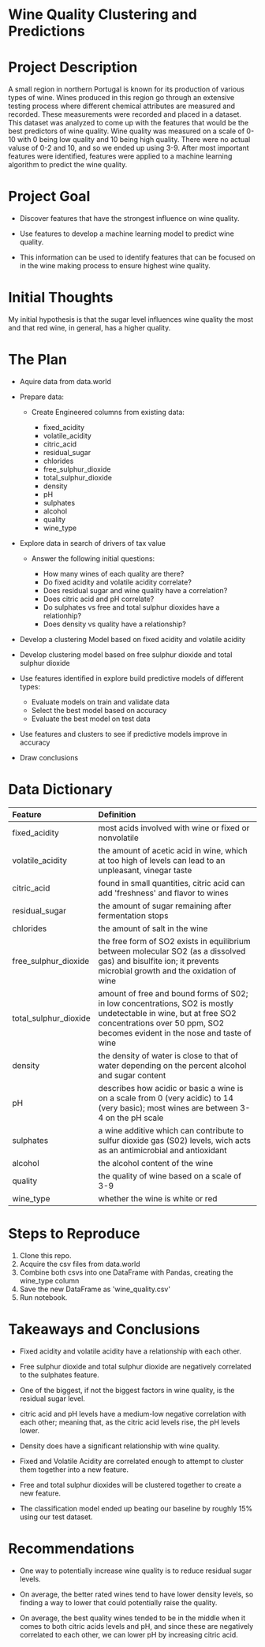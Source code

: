 # Wine Quality Clustering and Predictions
 
# Project Description

A small region in northern Portugal is known for its production of various types of wine. Wines produced in this region go through an extensive testing process where different chemical attributes are measured and recorded. These measurements were recorded and placed in a dataset. This dataset was analyzed to come up with the features that would be the best predictors of wine quality. Wine quality was measured on a scale of 0-10 with 0 being low quality and 10 being high quality. There were no actual valuse of 0-2 and 10, and so we ended up using 3-9. After most important features were identified, features were applied to a machine learning algorithm to predict the wine quality.

# Project Goal
 
* Discover features that have the strongest influence on wine quality.

* Use features to develop a machine learning model to predict wine quality.

* This information can be used to identify features that can be focused on in the wine making process to ensure highest wine quality.
 
# Initial Thoughts
 
My initial hypothesis is that the sugar level influences wine quality the most and that red wine, in general, has a higher quality.
 
# The Plan
 
* Aquire data from data.world
 
* Prepare data:

   * Create Engineered columns from existing data:

       * fixed_acidity
       * volatile_acidity
       * citric_acid
       * residual_sugar
       * chlorides
       * free_sulphur_dioxide
       * total_sulphur_dioxide
       * density
       * pH
       * sulphates
       * alcohol
       * quality
       * wine_type
 
* Explore data in search of drivers of tax value

   * Answer the following initial questions:
   
       * How many wines of each quality are there?
       * Do fixed acidity and volatile acidity correlate?
       * Does residual sugar and wine quality have a correlation?
       * Does citric acid and pH correlate?
       * Do sulphates vs free and total sulphur dioxides have a relationhip?
       * Does density vs quality have a relationship?

* Develop a clustering Model based on fixed acidity and volatile acidity
* Develop clustering model based on free sulphur dioxide and total sulphur dioxide
  
* Use features identified in explore build predictive models of different types:

   * Evaluate models on train and validate data
   * Select the best model based on accuracy
   * Evaluate the best model on test data

* Use features and clusters to see if predictive models improve in accuracy

* Draw conclusions
 
# Data Dictionary

| Feature | Definition |
|:--------|:-----------|
|fixed_acidity| most acids involved with wine or fixed or nonvolatile|
|volatile_acidity| the amount of acetic acid in wine, which at too high of levels can lead to an unpleasant, vinegar taste|
|citric_acid| found in small quantities, citric acid can add 'freshness' and flavor to wines|
|residual_sugar| the amount of sugar remaining after fermentation stops|
|chlorides| the amount of salt in the wine|
|free_sulphur_dioxide|the free form of SO2 exists in equilibrium between molecular SO2 (as a dissolved gas) and bisulfite ion; it prevents microbial growth and the oxidation of wine|
|total_sulphur_dioxide| amount of free and bound forms of S02; in low concentrations, SO2 is mostly undetectable in wine, but at free SO2 concentrations over 50 ppm, SO2 becomes evident in the nose and taste of wine|
|density|the density of water is close to that of water depending on the percent alcohol and sugar content|
|pH| describes how acidic or basic a wine is on a scale from 0 (very acidic) to 14 (very basic); most wines are between 3-4 on the pH scale|
|sulphates|a wine additive which can contribute to sulfur dioxide gas (S02) levels, wich acts as an antimicrobial and antioxidant|
|alcohol|the alcohol content of the wine|
|quality|the quality of wine based on a scale of 3-9|
|wine_type|whether the wine is white or red|


# Steps to Reproduce

1) Clone this repo.
2) Acquire the csv files from data.world
3) Combine both csvs into one DataFrame with Pandas, creating the wine_type column
4) Save the new DataFrame as 'wine_quality.csv'
5) Run notebook.
 
# Takeaways and Conclusions

- Fixed acidity and volatile acidity have a relationship with each other.
    
- Free sulphur dioxide and total sulphur dioxide are negatively correlated to the sulphates feature.
    
- One of the biggest, if not the biggest factors in wine quality, is the residual sugar level.

- citric acid and pH levels have a medium-low negative correlation with each other; meaning that, as the citric acid levels rise, the pH levels lower.
    
- Density does have a significant relationship with wine quality.

- Fixed and Volatile Acidity are correlated enough to attempt to cluster them together into a new feature.

- Free and total sulphur dioxides will be clustered together to create a new feature.

- The classification model ended up beating our baseline by roughly 15% using our test dataset.
 
# Recommendations

- One way to potentially increase wine quality is to reduce residual sugar levels.

- On average, the better rated wines tend to have lower density levels, so finding a way to lower that could potentially raise the quality.

- On average, the best quality wines tended to be in the middle when it comes to both citric acids levels and pH, and since these are negatively correlated to each other, we can lower pH by increasing citric acid.
